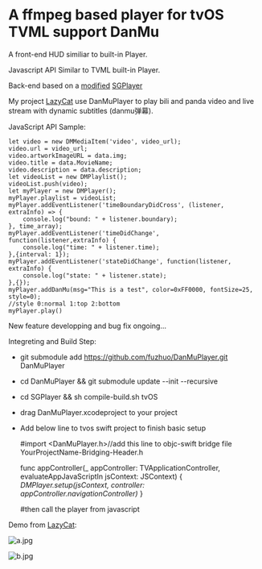 # A ffmpeg based player for tvOS TVML support DanMu

A front-end HUD similiar to built-in Player.

Javascript API Similar to TVML built-in Player.

Back-end based on a [modified](https://github.com/fuzhuo/SGPlayer) [SGPlayer](https://github.com/libobjc/SGPlayer)

My project [LazyCat](https://github.com/fuzhuo/Lazycat) use DanMuPlayer to play bili and panda video and live stream with dynamic subtitles (danmu弹幕).

JavaScript API Sample:

    let video = new DMMediaItem('video', video_url);
    video.url = video_url;
    video.artworkImageURL = data.img;
    video.title = data.MovieName;
    video.description = data.description;
    let videoList = new DMPlaylist();
    videoList.push(video);
    let myPlayer = new DMPlayer();
    myPlayer.playlist = videoList;
    myPlayer.addEventListener('timeBoundaryDidCross', (listener, extraInfo) => {
        console.log("bound: " + listener.boundary);
    }, time_array);
    myPlayer.addEventListener('timeDidChange', function(listener,extraInfo) {
        console.log("time: " + listener.time);
    },{interval: 1});
    myPlayer.addEventListener('stateDidChange', function(listener, extraInfo) {
        console.log("state: " + listener.state);
    },{});
    myPlayer.addDanMu(msg="This is a test", color=0xFF0000, fontSize=25, style=0);
    //style 0:normal 1:top 2:bottom
    myPlayer.play()

New feature developping and bug fix ongoing...

Integreting and Build Step:

+ git submodule add https://github.com/fuzhuo/DanMuPlayer.git DanMuPlayer

+ cd DanMuPlayer && git submodule update --init --recursive

+ cd SGPlayer && sh compile-build.sh tvOS

+ drag DanMuPlayer.xcodeproject to your project

+ Add below line to tvos swift project to finish basic setup

    #import <DanMuPlayer.h>//add this line to objc-swift bridge file YourProjectName-Bridging-Header.h

    func appController(_ appController: TVApplicationController, evaluateAppJavaScriptIn jsContext: JSContext) {
        *DMPlayer.setup(jsContext, controller: appController.navigationController)*
    }

    #then call the player from javascript

Demo from [LazyCat](https://github.com/fuzhuo/Lazycat):

![a.jpg](https://ooo.0o0.ooo/2017/06/21/594a290031bd9.jpg)

![b.jpg](https://ooo.0o0.ooo/2017/06/21/594a290031127.jpg)
